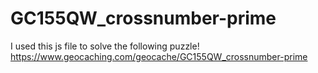 # GC155QW_crossnumber-prime
I used this js file to solve the following puzzle!
https://www.geocaching.com/geocache/GC155QW_crossnumber-prime
